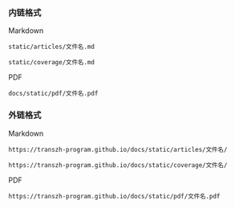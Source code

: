 ### 内链格式

Markdown

    static/articles/文件名.md
    
    static/coverage/文件名.md

PDF

    docs/static/pdf/文件名.pdf

### 外链格式

Markdown

    https://transzh-program.github.io/docs/static/articles/文件名/
    
    https://transzh-program.github.io/docs/static/coverage/文件名/

PDF

    https://transzh-program.github.io/docs/static/pdf/文件名.pdf
